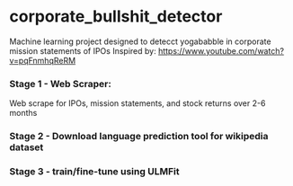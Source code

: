# corporate_bullshit_detector
Machine learning project designed to detecct yogababble in corporate mission statements of IPOs
Inspired by: https://www.youtube.com/watch?v=pqFnmhqReRM

### Stage 1 - Web Scraper:
Web scrape for IPOs, mission statements, and stock returns over 2-6 months

### Stage 2 - Download language prediction tool for wikipedia dataset

### Stage 3 - train/fine-tune using ULMFit
